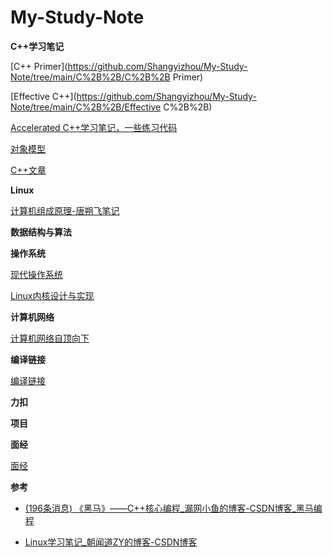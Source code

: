 # My-Study-Note
**C++学习笔记**

[C++ Primer](https://github.com/Shangyizhou/My-Study-Note/tree/main/C%2B%2B/C%2B%2B Primer)

[Effective C++](https://github.com/Shangyizhou/My-Study-Note/tree/main/C%2B%2B/Effective C%2B%2B)

[Accelerated C++学习笔记，一些练习代码](https://github.com/Shangyizhou/Accelerated-Cpp)

[对象模型](https://github.com/Shangyizhou/C-plus-plus-Object-Model)

[C++文章](https://github.com/Shangyizhou/My-Study-Note/tree/main/C%2B%2B/文章)

**Linux**



[计算机组成原理-唐朔飞笔记](https://github.com/Shangyizhou/My-Study-Note/tree/main/计算机组成原理)

**数据结构与算法**

**操作系统**

[现代操作系统](https://github.com/Shangyizhou/My-Study-Note/tree/main/操作系统/现代操作系统)

[Linux内核设计与实现](https://github.com/Shangyizhou/My-Study-Note/tree/main/操作系统/Linux内核设计与实现)

**计算机网络**

[计算机网络自顶向下](https://github.com/Shangyizhou/My-Study-Note/tree/main/计算机网络)

**编译链接**

[编译链接](https://github.com/Shangyizhou/My-Study-Note/tree/main/编译链接)

**力扣**

**项目**

**面经**

[面经](https://github.com/Shangyizhou/My-Study-Note/tree/main/面经)

**参考**

- [(196条消息) 《黑马》——C++核心编程_漏网小鱼的博客-CSDN博客_黑马编程](https://blog.csdn.net/ClaireSy/article/details/108423047)

- [Linux学习笔记_朝闻道ZY的博客-CSDN博客](https://blog.csdn.net/weixin_45860797/article/details/113741056)

  
